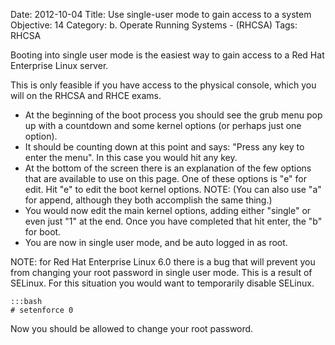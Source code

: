 Date: 2012-10-04
Title: Use single-user mode to gain access to a system
Objective: 14
Category: b. Operate Running Systems - (RHCSA)
Tags: RHCSA


Booting into single user mode is the easiest way to gain access to a Red Hat Enterprise Linux server. 

This is only feasible if you have access to the physical console, which you will on the RHCSA and RHCE exams. 



 * At the beginning of the boot process you should see the grub menu pop up with a countdown and some kernel options (or perhaps just one option). 
 * It should be counting down at this point and says: "Press any key to enter the menu". In this case you would hit any key. 
 * At the bottom of the screen there is an explanation of the few options that are available to use on this page. One of these options is "e" for edit. Hit "e" to edit the boot kernel options. 
NOTE: (You can also use "a" for append, although they both accomplish the same thing.)
 * You would now edit the main kernel options, adding either "single" or even just "1" at the end. Once you have completed that hit enter, the "b" for boot. 
 * You are now in single user mode, and be auto logged in as root. 



 NOTE: for Red Hat Enterprise Linux 6.0 there is a bug that will prevent you from changing your root password in single user mode. This is a result of SELinux. For this situation you would want to temporarily disable SELinux.

    :::bash
    # setenforce 0

Now you should be allowed to change your root password.
